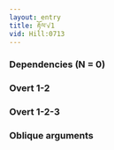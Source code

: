 ```yaml
---
layout: entry
title: རྟོལ་√1
vid: Hill:0713
---
```

### Dependencies (N = 0)


### Overt 1-2


### Overt 1-2-3


### Oblique arguments
